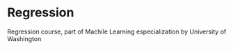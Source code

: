 # Regression
 Regression course, part of Machile Learning especialization by University of Washington
